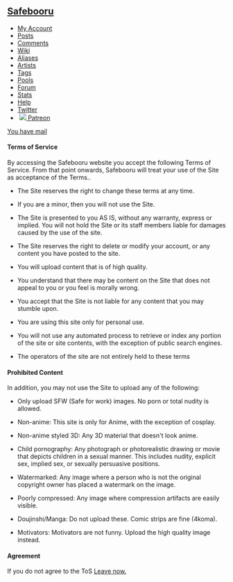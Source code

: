   

[Safebooru](https://safebooru.org/)
-----------------------------------

* [My Account](https://safebooru.org/index.php?page=account&s=home)
* [Posts](https://safebooru.org/index.php?page=post&s=list&tags=all)
* [Comments](https://safebooru.org/index.php?page=comment&s=list)
* [Wiki](https://safebooru.org/index.php?page=wiki&s=list)
* [Aliases](https://safebooru.org/index.php?page=alias&s=list)
* [Artists](https://safebooru.org/index.php?page=artist&s=list)
* [Tags](https://safebooru.org/index.php?page=tags&s=list)
* [Pools](https://safebooru.org/index.php?page=pool&s=list)
* [Forum](https://safebooru.org/index.php?page=forum&s=list)
* [Stats](https://safebooru.org/index.php?page=stats)
* [Help](https://safebooru.org/index.php?page=help)
* [Twitter](https://twitter.com/safebooru/)
*  [![](//safebooru.org/images/p.png) Patreon](https://patreon.com/booru)

[You have mail](https://safebooru.org/index.php?page=gmail)

  

#### Terms of Service

By accessing the Safebooru website you accept the following Terms of Service. From that point onwards, Safebooru will treat your use of the Site as acceptance of the Terms..

* The Site reserves the right to change these terms at any time.  
    
* If you are a minor, then you will not use the Site.  
    
* The Site is presented to you AS IS, without any warranty, express or implied. You will not hold the Site or its staff members liable for damages caused by the use of the site.  
    
* The Site reserves the right to delete or modify your account, or any content you have posted to the site.  
    
* You will upload content that is of high quality.  
    
* You understand that there may be content on the Site that does not appeal to you or you feel is morally wrong.  
    
* You accept that the Site is not liable for any content that you may stumble upon.  
    
* You are using this site only for personal use.  
    
* You will not use any automated process to retrieve or index any portion of the site or site contents, with the exception of public search engines.  
    
* The operators of the site are not entirely held to these terms
  

#### Prohibited Content

In addition, you may not use the Site to upload any of the following:

* Only upload SFW (Safe for work) images. No porn or total nudity is allowed.
* Non-anime: This site is only for Anime, with the exception of cosplay.
* Non-anime styled 3D: Any 3D material that doesn't look anime.
* Child pornography: Any photograph or photorealistic drawing or movie that depicts children in a sexual manner. This includes nudity, explicit sex, implied sex, or sexually persuasive positions.  
    
* Watermarked: Any image where a person who is not the original copyright owner has placed a watermark on the image.
* Poorly compressed: Any image where compression artifacts are easily visible.
* Doujinshi/Manga: Do not upload these. Comic strips are fine (4koma).
* Motivators: Motivators are not funny. Upload the high quality image instead.
  

#### Agreement

If you do not agree to the ToS [Leave now.](https://google.com/)